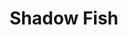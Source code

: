 ---
pid: LLG21
title: Shadow Fish
location_transcription: Mt. Airy
zipcode: '19119'
outside_phl: 
neighborhood: Mount Airy
age: 
age_range: 
instagram: 
image_file_name: LLG_21.jpg
proposal_transcription: 
topic: Unknown
topic_summary: '0'
type: Fountain,Sculpture Statue
keywords_other: pond, fish, reflecting pond, abstract, youth
credit: Cassie Gale
image_labels: 
twitter: 
facebook: 
permalink: "/monuments/llg21/"
layout: item-page
---